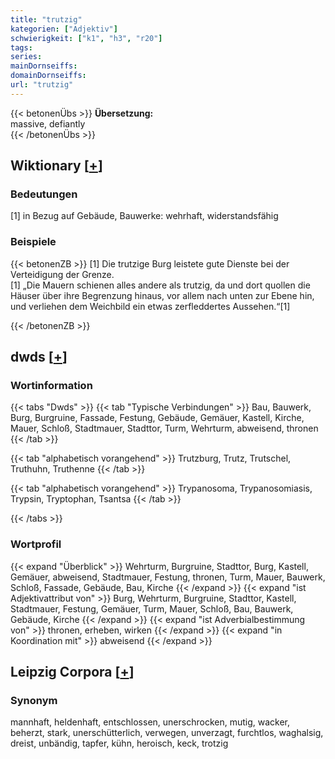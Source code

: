```yaml
---
title: "trutzig"
kategorien: ["Adjektiv"]
schwierigkeit: ["k1", "h3", "r20"]
tags:
series:
mainDornseiffs:
domainDornseiffs:
url: "trutzig"
---
```


{{< betonenÜbs >}}
**Übersetzung:**  
massive, defiantly  
{{< /betonenÜbs >}}

## Wiktionary [[+](https://de.wiktionary.org/wiki/trutzig)]

### Bedeutungen
[1] in Bezug auf Gebäude, Bauwerke: wehrhaft, widerstandsfähig  

### Beispiele
{{< betonenZB >}}
[1] Die trutzige Burg leistete gute Dienste bei der Verteidigung der Grenze.  
[1] „Die Mauern schienen alles andere als trutzig, da und dort quollen die Häuser über ihre Begrenzung hinaus, vor allem nach unten zur Ebene hin, und verliehen dem Weichbild ein etwas zerfleddertes Aussehen.“[1]  

{{< /betonenZB >}}


## dwds [[+](https://www.dwds.de/wb/trutzig)]

### Wortinformation
{{< tabs "Dwds" >}}
{{< tab "Typische Verbindungen" >}}
Bau, Bauwerk, Burg, Burgruine, Fassade, Festung, Gebäude, Gemäuer, Kastell, Kirche, Mauer, Schloß, Stadtmauer, Stadttor, Turm, Wehrturm, abweisend, thronen
{{< /tab >}}

{{< tab "alphabetisch vorangehend" >}}
Trutzburg, Trutz, Trutschel, Truthuhn, Truthenne
{{< /tab >}}

{{< tab "alphabetisch vorangehend" >}}
Trypanosoma, Trypanosomiasis, Trypsin, Tryptophan, Tsantsa
{{< /tab >}}

{{< /tabs >}}

### Wortprofil
{{< expand "Überblick" >}} Wehrturm, Burgruine, Stadttor, Burg, Kastell, Gemäuer, abweisend, Stadtmauer, Festung, thronen, Turm, Mauer, Bauwerk, Schloß, Fassade, Gebäude, Bau, Kirche {{< /expand >}}
{{< expand "ist Adjektivattribut von" >}} Burg, Wehrturm, Burgruine, Stadttor, Kastell, Stadtmauer, Festung, Gemäuer, Turm, Mauer, Schloß, Bau, Bauwerk, Gebäude, Kirche {{< /expand >}}
{{< expand "ist Adverbialbestimmung von" >}} thronen, erheben, wirken {{< /expand >}}
{{< expand "in Koordination mit" >}} abweisend {{< /expand >}}

## Leipzig Corpora [[+](https://corpora.uni-leipzig.de/en/res?word=trutzig&corpusId=deu_newscrawl-public_2018)]


### Synonym
mannhaft, heldenhaft, entschlossen, unerschrocken, mutig, wacker, beherzt, stark, unerschütterlich, verwegen, unverzagt, furchtlos, waghalsig, dreist, unbändig, tapfer, kühn, heroisch, keck, trotzig

